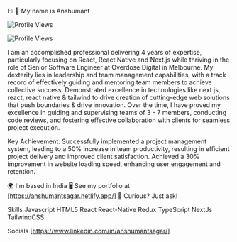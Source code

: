 Hi 👋 My name is Anshumant

![Profile Views](https://hits.seeyoufarm.com/api/count/incr/badge.svg?url=https://github.com/anshumantsagar/anshumantsagar&count_bg=%2379C83D&title_bg=%23555555&icon=github.svg&icon_color=%23E7E7E7&title=Profile%20Views&edge_flat=false)

![Profile Views](https://komarev.com/ghpvc/?username=yourusername&color=blue)

I am an accomplished professional delivering 4 years of expertise, particularly focusing on React, React Native and Next.js while thriving in the role of Senior Software Engineer at Overdose Digital in Melbourne. 
My dexterity lies in leadership and team management capabilities, with a track record of effectively guiding and mentoring team members to achieve collective success. Demonstrated excellence in technologies like next js, react, react native & tailwind to drive creation of cutting-edge web solutions that push boundaries & drive innovation. 
Over the time, I have proved my excellence in guiding and supervising teams of 3 - 7 members, conducting code reviews, and fostering effective collaboration with clients for seamless project execution.

Key Achievement: 
Successfully implemented a project management system, leading to a 50% increase in team productivity, resulting in efficient project delivery and improved client satisfaction.
Achieved a 30% improvement in website loading speed, enhancing user engagement and retention.

🌍  I'm based in India
🖥️  See my portfolio at [https://anshumantsagar.netlify.app/]
💬 Curious? Just ask!


Skills
Javascript HTML5 React React-Native Redux TypeScript NextJs TailwindCSS

Socials
[https://www.linkedin.com/in/anshumantsagar/]
